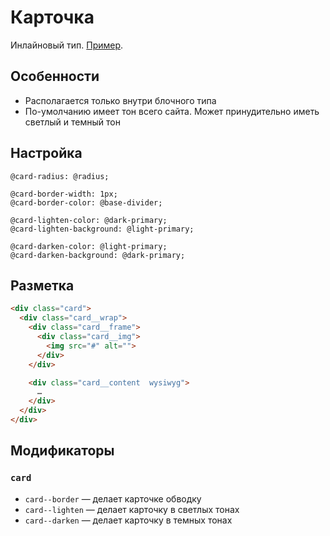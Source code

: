 # Карточка

Инлайновый тип. [Пример](http://sedona.stage.constlab.ru/blocks/card/).

## Особенности

* Располагается только внутри блочного типа
* По-умолчанию имеет тон всего сайта. Может принудительно иметь светлый и темный тон

## Настройка

```less
@card-radius: @radius;

@card-border-width: 1px;
@card-border-color: @base-divider;

@card-lighten-color: @dark-primary;
@card-lighten-background: @light-primary;

@card-darken-color: @light-primary;
@card-darken-background: @dark-primary;
```

## Разметка

```html
<div class="card">
  <div class="card__wrap">
    <div class="card__frame">
      <div class="card__img">
        <img src="#" alt="">
      </div>
    </div>

    <div class="card__content  wysiwyg">
      …
    </div>
  </div>
</div>
```

## Модификаторы

### `card`

* `card--border` — делает карточке обводку
* `card--lighten` — делает карточку в светлых тонах
* `card--darken` — делает карточку в темных тонах
